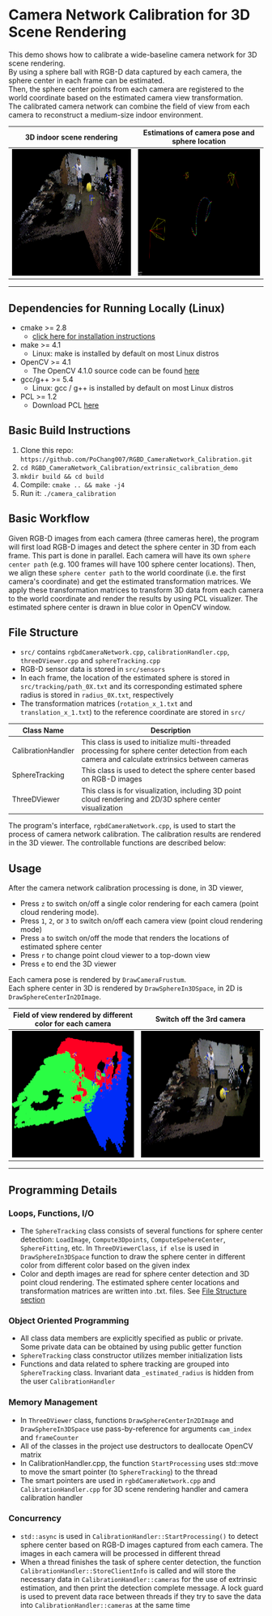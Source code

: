 # Camera Network Calibration for 3D Scene Rendering

This demo shows how to calibrate a wide-baseline camera network for 3D scene rendering.  
By using a sphere ball with RGB-D data captured by each camera, the sphere center in each frame can be estimated.  
Then, the sphere center points from each camera are registered to the world coordinate based on the estimated camera view transformation.  
The calibrated camera network can combine the field of view from each camera to reconstruct a medium-size indoor environment.

| 3D indoor scene rendering                             | Estimations of camera pose and sphere location                     |
|:-----------------------------------------------------:|:------------------------------------------------------------------:|
|<img src="src/doc/3D_scene_rendering.png" width="400" height="250"> |<img src="src/doc/camera_pose_and_sphere_location.png" width="400" height="250"> |
<hr>

## Dependencies for Running Locally (Linux)
* cmake >= 2.8
  * [click here for installation instructions](https://cmake.org/install/)
* make >= 4.1
  * Linux: make is installed by default on most Linux distros
* OpenCV >= 4.1
  * The OpenCV 4.1.0 source code can be found [here](https://github.com/opencv/opencv/tree/4.1.0)
* gcc/g++ >= 5.4
  * Linux: gcc / g++ is installed by default on most Linux distros
* PCL >= 1.2
  * Download PCL [here](https://pointclouds.org/downloads/)

## Basic Build Instructions

1. Clone this repo: `https://github.com/PoChang007/RGBD_CameraNetwork_Calibration.git`
2. `cd RGBD_CameraNetwork_Calibration/extrinsic_calibration_demo`
3. `mkdir build && cd build`
4. Compile: `cmake .. && make -j4`
5. Run it: `./camera_calibration`

## Basic Workflow

Given RGB-D images from each camera (three cameras here), the program will first load RGB-D images and detect the sphere center in 3D from each frame. This part is done in parallel. Each camera will have its own `sphere center path` (e.g. 100 frames will have 100 sphere center locations). Then, we align these `sphere center path` to the world coordinate (i.e. the first camera's coordinate) and get the estimated transformation matrices. We apply these transformation matrices to transform 3D data from each camera to the world coordinate and render the results by using PCL visualizer. The estimated sphere center is drawn in blue color in OpenCV window.

## File Structure

* `src/` contains `rgbdCameraNetwork.cpp`, `calibrationHandler.cpp`, `threeDViewer.cpp` and `sphereTracking.cpp`
* RGB-D sensor data is stored in `src/sensors`
* In each frame, the location of the estimated sphere is stored in `src/tracking/path_0X.txt` and its corresponding estimated sphere radius is stored in `radius_0X.txt`, respectively
* The transformation matrices (`rotation_x_1.txt` and `translation_x_1.txt`) to the reference coordinate are stored in `src/`

| Class Name         | Description                               |
|--------------------|-------------------------------------------|
| CalibrationHandler | This class is used to initialize multi-threaded processing for sphere center detection from each camera and calculate extrinsics between cameras |
| SphereTracking     | This class is used to detect the sphere center based on RGB-D images |
| ThreeDViewer       | This class is for visualization, including 3D point cloud rendering and 2D/3D sphere center visualization |

The program's interface, `rgbdCameraNetwork.cpp`, is used to start the process of camera network calibration. The calibration results are rendered in the 3D viewer. The controllable functions are described below:  

## Usage

After the camera network calibration processing is done, in 3D viewer,

* Press `z` to switch on/off a single color rendering for each camera (point cloud rendering mode).
* Press `1`, `2`, or `3` to switch on/off each camera view (point cloud rendering mode)
* Press `a` to switch on/off the mode that renders the locations of estimated sphere center 
* Press `r` to change point cloud viewer to a top-down view
* Press `e` to end the 3D viewer

Each camera pose is rendered by `DrawCameraFrustum`.  
Each sphere center in 3D is rendered by `DrawSphereIn3DSpace`, in 2D is `DrawSphereCenterIn2DImage`.  

|Field of view rendered by different color for each camera| Switch off the 3rd camera |
|:-------------------------------------------------------:|:-------------------------:|
|<img src="src/doc/render_with_single_color.png" width="400" height="250"> | <img src="src/doc/third_camera_switch_off.png" width="400" height="250"> | 
<hr>

## Programming Details

### Loops, Functions, I/O

* The `SphereTracking` class consists of several functions for sphere center detection: `LoadImage`, `Compute3Dpoints`, `ComputeSpehereCenter`, `SphereFitting`, etc. In `ThreeDViewerClass`, `if else` is used in `DrawSphereIn3DSpace` function to draw the sphere center in different color from different color based on the given index 
* Color and depth images are read for sphere center detection and 3D point cloud rendering. The estimated sphere center locations and transformation matrices are written into .txt. files. See [File Structure section](#File-Structure)

### Object Oriented Programming

* All class data members are explicitly specified as public or private. Some private data can be obtained by using public getter function
* `SphereTracking` class constructor utilizes member initialization lists
* Functions and data related to sphere tracking are grouped into `SphereTracking` class. Invariant data `_estimated_radius` is hidden from the user `CalibrationHandler`

### Memory Management

* In `ThreeDViewer` class, functions `DrawSphereCenterIn2DImage` and `DrawSphereIn3DSpace` use pass-by-reference for arguments `cam_index` and `frameCounter`
* All of the classes in the project use destructors to deallocate OpenCV matrix
* In CalibrationHandler.cpp, the function `StartProcessing` uses std::move to move the smart pointer (to `SphereTracking`) to the thread
* The smart pointers are used in `rgbdCameraNetwork.cpp` and `CalibrationHandler.cpp` for 3D scene rendering handler and camera calibration handler

### Concurrency

* `std::async` is used in `CalibrationHandler::StartProcessing()` to detect sphere center based on RGB-D images captured from each camera. The images in each camera will be processed in different thread 
* When a thread finishes the task of sphere center detection, the function `CalibrationHandler::StoreClientInfo` is called and will store the necessary data in `CalibrationHandler::cameras` for the use of extrinsic estimation, and then print the detection complete message. A lock guard is used to prevent data race between threads if they try to save the data into `CalibrationHandler::cameras` at the same time